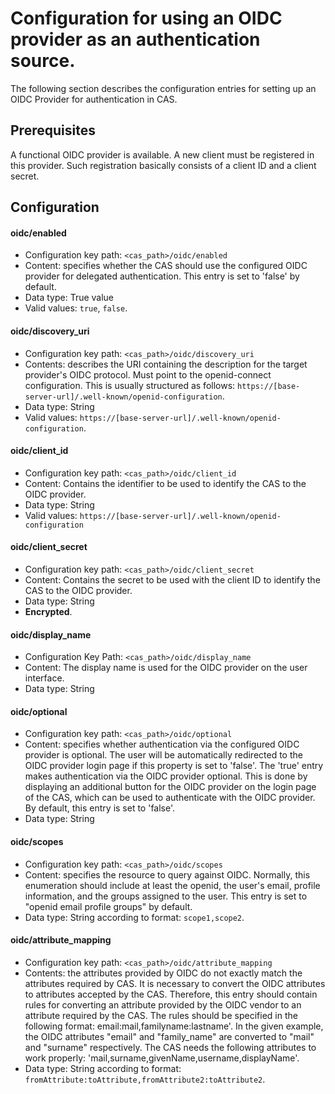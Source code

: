 # Configuration for using an OIDC provider as an authentication source.

The following section describes the configuration entries for setting up an OIDC Provider for authentication in CAS.

## Prerequisites

A functional OIDC provider is available. A new client must be registered in this provider.
Such registration basically consists of a client ID and a client secret.

## Configuration

#### oidc/enabled
* Configuration key path: `<cas_path>/oidc/enabled`
* Content: specifies whether the CAS should use the configured OIDC provider for delegated authentication.
  This entry is set to 'false' by default.
* Data type: True value
* Valid values: `true`, `false`.

#### oidc/discovery_uri
* Configuration key path: `<cas_path>/oidc/discovery_uri`
* Contents: describes the URI containing the description for the target provider's OIDC protocol. Must point to the openid-connect configuration. This is usually structured as follows: `https://[base-server-url]/.well-known/openid-configuration`.
* Data type: String
* Valid values: `https://[base-server-url]/.well-known/openid-configuration`.

#### oidc/client_id
* Configuration key path: `<cas_path>/oidc/client_id`
* Content: Contains the identifier to be used to identify the CAS to the OIDC provider.
* Data type: String
* Valid values: `https://[base-server-url]/.well-known/openid-configuration`

#### oidc/client_secret
* Configuration key path: `<cas_path>/oidc/client_secret`
* Content: Contains the secret to be used with the client ID to identify the CAS to the OIDC provider.
* Data type: String
* **Encrypted**.

#### oidc/display_name
* Configuration Key Path: `<cas_path>/oidc/display_name`
* Content: The display name is used for the OIDC provider on the user interface.
* Data type: String

#### oidc/optional
* Configuration key path: `<cas_path>/oidc/optional`
* Content: specifies whether authentication via the configured OIDC provider is optional. The user will be automatically redirected to the OIDC provider login page if this property is set to 'false'. The 'true' entry makes authentication via the OIDC provider optional. This is done by displaying an additional button for the OIDC provider on the login page of the CAS, which can be used to authenticate with the OIDC provider. By default, this entry is set to 'false'.
* Data type: String

#### oidc/scopes
* Configuration key path: `<cas_path>/oidc/scopes`
* Content: specifies the resource to query against OIDC. Normally, this enumeration should include at least the openid, the user's email, profile information, and the groups assigned to the user. This entry is set to "openid email profile groups" by default.
* Data type: String according to format: `scope1,scope2`.

#### oidc/attribute_mapping
* Configuration key path: `<cas_path>/oidc/attribute_mapping`
* Contents: the attributes provided by OIDC do not exactly match the attributes required by CAS. It is necessary to convert the OIDC attributes to attributes accepted by the CAS. Therefore, this entry should contain rules for converting an attribute provided by the OIDC vendor to an attribute required by the CAS. The rules should be specified in the following format: email:mail,familyname:lastname'. In the given example, the OIDC attributes "email" and "family_name" are converted to "mail" and "surname" respectively. The CAS needs the following attributes to work properly: 'mail,surname,givenName,username,displayName'.
* Data type: String according to format: `fromAttribute:toAttribute,fromAttribute2:toAttribute2`.